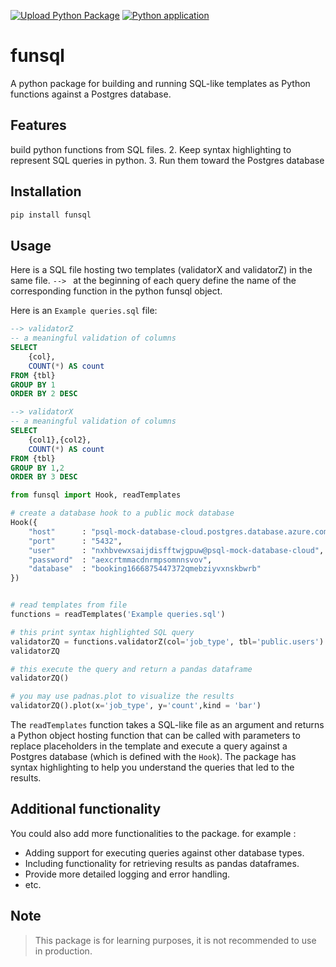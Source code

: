 
[![Upload Python Package](https://github.com/jadaliha/funsql/actions/workflows/pypi-publish.yml/badge.svg)](https://github.com/jadaliha/funsql/actions/workflows/pypi-publish.yml)
[![Python application](https://github.com/jadaliha/funsql/actions/workflows/python-app.yml/badge.svg)](https://github.com/jadaliha/funsql/actions/workflows/python-app.yml)

# funsql

A python package for building and running SQL-like templates as Python functions against a Postgres database.

## Features
build python functions from SQL files.
2. Keep syntax highlighting to represent SQL queries in python.
3. Run them toward the Postgres database

## Installation

```bash
pip install funsql
```

## Usage
Here is a SQL file hosting two templates (validatorX and validatorZ) in the same file. `--> ` at the beginning of each query define the name of the corresponding function in the python funsql object.

Here is an `Example queries.sql` file:

```sql
--> validatorZ
-- a meaningful validation of columns
SELECT 
    {col}, 
    COUNT(*) AS count
FROM {tbl}
GROUP BY 1
ORDER BY 2 DESC

--> validatorX
-- a meaningful validation of columns
SELECT 
    {col1},{col2}, 
    COUNT(*) AS count
FROM {tbl}
GROUP BY 1,2
ORDER BY 3 DESC
```

```python
from funsql import Hook, readTemplates

# create a database hook to a public mock database
Hook({
    "host"      : "psql-mock-database-cloud.postgres.database.azure.com",
    "port"      : "5432",
    "user"      : "nxhbvewxsaijdisfftwjgpuw@psql-mock-database-cloud",
    "password"  : "aexcrtmmacdnrmpsomnnsvov",
    "database"  : "booking1666875447372qmebziyvxnskbwrb"
})


# read templates from file
functions = readTemplates('Example queries.sql')

# this print syntax highlighted SQL query
validatorZQ = functions.validatorZ(col='job_type', tbl='public.users')
validatorZQ

# this execute the query and return a pandas dataframe
validatorZQ()

# you may use padnas.plot to visualize the results
validatorZQ().plot(x='job_type', y='count',kind = 'bar')
```

The `readTemplates` function takes a SQL-like file as an argument and returns a Python object hosting function that can be called with parameters to replace placeholders in the template and execute a query against a Postgres database (which is defined with the `Hook`). The package has syntax highlighting to help you understand the queries that led to the results.

## Additional functionality
You could also add more functionalities to the package. for example :

* Adding support for executing queries against other database types.
* Including functionality for retrieving results as pandas dataframes.
* Provide more detailed logging and error handling.
* etc.

## Note

> This package is for learning purposes, it is not recommended to use in production.